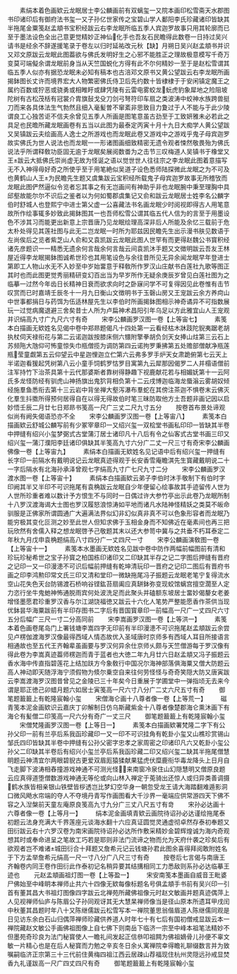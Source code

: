 <!-- { "loadSidebar": true } -->
　　素绢本着色画欵云龙眠居士李公麟画前有双螭玺一又院本画印松雪斋天水郡图书印诸印后有御府法书玺一又子孙亿世家传之宝碧山学人鄱阳李氏珍藏诸印皆缺其半拖尾金粟笺赵孟頫书宝积经跋云右李龙眠所临五季人宾迦罗故事只用其轮廓而已至于墨法设色全出己意更觉精妙正神仙化手也吾友石民瞻得此数卷一日持过吴兴请书是经余不辞遂援笔录于卷左以归时延祐改元秋【缺】月朔日吴兴赵孟頫书并识又邓文原跋云龙眠此图葢欲与佛氏发明好生之心邪不能胜正之理故极意模写千奇万变莫可端儗余谓龙眠前身当从天竺国蜕化方得有此不尔何精妙一至于是赵松雪谓其临五季人似亦有据恐龙眠未必知有稿本也古涪邓文原书又黄公望跋云右李龙眠所画揭鉢图长丈许而境界宏大人物繁密佛氏侍卫后先约数十皆棣棣于于安闲镇定魔王之属约百数或狞恶或骁勇或相睢盱或肆凭陵有云雷电雾蛟龙蚖虎豹象犀地之险阻坡陀树有古松茂栝有冠裳介胄旗鼔戈殳刀剑弓弩符印车扇之类波涛中蛟神水族跨兽挺刀而来各具体法生气勃然且细入毫髪曽不窜紊非思致目力夐过于人不能与于此少陵谓良工心独苦讵不信夫余曾见五季人所画是图笔意虽古劲至于工致妍雅未必若此之具足也民曕所藏龙眠画卷有五当以此图为最泰定丙寅十月十九日大痴学人黄公望跋又吴镇跋云夫绘画高人逸士之所游戏也而龙眠此卷又游戏中之游戏乎鬼子母宾迦罗故实佛氏为世人说法也而龙眠一一形诸图画细致精密无遗令观者悚然敬畏殆为佛氏说法乎所谓释敎功臣固无逾于龙眠矣展阅数畨为之击节三叹梅道人吴镇书于橡堂又王跋云大抵佛氏崇尚虚无故为怪诞之语以觉世世人往往宗之李龙眠此图着意描写无不入神得毋好奇之所使乎至于用笔絶似吴道子设色悉师陆探微此龙眠之为不可及也黄鹤山人王为民瞻先生题又虞集跋云宝积经所载鬼子母宾迦罗故事无所稽攷而龙眠此图俨然逼似令览者忘其事之有无岂画间有神助乎非也龙眠腕中秉至理胸中具邱壑故能尔尔不识后之鉴者以为何如蜀郡虞集记又俞和跋云龙眠居士姓李名公麟字伯时舒城人也登熙宁中进士第父虚一公喜藏法书名画龙眠少时阅视即得古人用笔意故所作绘事辄多妙致此揭鉢图其一也吾师松雪公谓其临五代人信为的言至于用墨设色不涉其习而能更出新意上宗晋唐乃见龙眠绘理高深非后人所能及余忆三载前于危太朴处得见其莲社图与此无二岂龙眠一时所为耶兹因民瞻先生出示漫书肤见数语于左尚俟后之览者紫芝山人俞和又袁凯跋云龙眠此图人世罕有而更得赵魏公书寳积经诸先彦题识一一精悉无遗余何言哉余何言哉云间袁凯沐手题又文徴明跋云吾友王林屋近得李龙眠揭鉢图诚希世珍也其用笔设色与余往昔所见无异余闻龙眠早年登进士第即工人物山水无不入妙至中岁始畱意于释敎所作罗汉山庄献书白莲社九歌等图正其时也而此图更觉秀丽精研变幻百出当为早岁所作无疑余庚辰岁曾见白莲社图为之临摹一过然今年齿日长精神日衰而欲求向时之卧寐问学不可复得因见此卷惟有击节叹赏而已时嘉靖壬辰冬十一月九日衡山文徴明书于玉磬山房又王宠跋云余方养疴山中世事都捐日与药饵为伍适林屋先生以李伯时所画揭鉢图相示神奇谲异不可指数展玩一过觉病魔退避三舍矣昔士人所为卢扁神术昌阳引年乌足以方此雅宜山人王宠观并识绢高九寸广九尺六寸有奇
　　宋李公麟画罗汉图一卷【上等宙七】
　　素笺本白描画无欵姓名见偈中卷中郑昻题偈凡十四处第一云看经枯木牀跂陀貎夷踞老胡执杖伺天禄衔花与第二云诺迦跋按膝床侧六镮附擎拳胡负剑天女捧山炷第三云石上苏频陁大虺仰可怖童惊失巾瓶僧揽为调防第四云诺拘罗秉拂第五处赡部僧献净瓶莲瓶莹童觑第五云仰望云中星迦悝迦立伫第六云弗多罗手炉天女肃跪俯第七云天上半诺迦看猨起凭树第八云小童手饲鹤罗怙罗目寓第九云犀那因偈罗二人并榻语僧前注军持竹下治茶具第十云代那婆斯者靠树得静趣下视鹿献花若与相媚妩第十一云阿氏多龙怪防经有驯虎山神扬旗出鬼狖背相负第十二云戌博迦临海龙蜃滃云雾胡奴倾经施羣鱼悉衔去第十三云岩中背坐禅大壑泻瀑布羣蛇在其傍注茶迦不惧卷末云佛灭化羣生抖擞所得预何居得自在以得无得故伯时笔三昧防取他方土吾题非画记因以启妙悟壬辰二月廿七日郑昻书笺高一尺广三丈二尺九寸五分
　　按卷首布景处谛观似尚有阙失偈语恐亦不全
　　宋李公麟画罗汉图一卷【上等宙八】
　　素笺本白描画欵云舒城公麟写前有少冢宰章印一又绍兴玺一双桧堂书画私印印一皆缺其半卷中押缝有绍兴小玺梦弼式古堂蒲汀居士诸印凡十八后有令之仙客式古堂书画三印又绍兴玺一蒲汀濮阳李廷诸印俱缺其半笺高九寸六分广二丈一尺三寸有奇宋李公麟画佛像一卷【上等宙九】
　　素绢本白描画无欵姓名见记语中后有绍兴玺一押缝有长字印一前隔水有戴明说记云龙眠真迹得观于长安香雪庵瞻淇先生寳藏戴眀说二十一字后隔水有北海孙承泽曾观七字绢高九寸广七尺九寸二分
　　宋李公麟画罗汉渡水图一卷【上等宙十】
　　素绢本白描画欵云弟子李伯时沐手敬制下有伯时字印阙其半又半印不可识拖尾有袁桷跋云龙眠自少年便留心绘事故其手迹留传人世为人世所珍重者难以数计予方恨生不与同时一日偶过许大参竹亭出示此卷乃龙眠所制十八罗汉渡海谒大士图也罗汉履怒浪惊涛如平地而诸凡水陆神怪精妖之类莫不皈命驯服是正佛家所谓圆通广大遍满法界似幻非幻似真非真不可以色象形容者而龙眠乃能穷极其变化叵测之妙至此世人但知求佛于玉相金身而不知佛近在毫素间也再三把玩欣然有舍儒入释之想龙眠啓予己敬题其末以还大参笥中冀与之共垂不朽耳泰定二年秋九月戊申袁桷题绢高八寸四分广一丈四尺一寸
　　宋李公麟画演敎图一卷【上等宙十一】
　　素笺本水墨画无欵姓名见跋中卷中防作两幅前幅图前有清和珍玩珍秘希世之宝子孙寳之柏国栋印诸印又二印缺其半存之记二字图后押缝有晋府之记印一又一印漫漶不可识后幅前押缝有乾坤清玩印一晋府之记印二图后有晋府书画之印李鸿勲印常文氏三印又清和堂印一微缺拖尾冯子振题云龙眠老笔宁复得流水空山花失色天台防锡渡石桥响谷铿鈜苔扇阖应真缾鉢弥变现蛟馆螭宫擅空濶至人定力恣行坐牛鬼虵神怖通脱雨宾何处波洗足而此聚头并磕额东坡居士畱妙偈嫠女老姜增怪墨愿君珍重罗汉香与尔江湖饶福徳又跋云十六化人笔势严整能愿香作茶供当现优鉢昙华海粟跋前有半印存图书二字后有晋国寳章印一前幅高一尺广一丈四尺六寸五分后幅广三尺一寸二分高同前
　　宋李嵩画罗汉图一卷【上等洪一】
　　素笺本着色画卷尾岛门上署钱塘李嵩四字无印前有半印漫漶不可识拖尾赵孟頫跋云余尝见卢楞伽渡海罗汉像最得西域人情态故优入圣域唐时京师多有西域人耳目所接语言相通故也至五代王齐翰辈虽画要与罗汉何异余仕京师乆颇与天竺僧游每于罗汉像有得此卷为李嵩真迹葢师楞迦而青于蓝者也大徳二年九月廿六日赵孟頫又冯子振题云香水海中传直指碧莲花上结加趺方今象敎行中国况尔海神部落俱海粟又僧大防题云高人神动即天随浮海宁须假物为倐尔乗空自来往何劳怪怪与奇奇笑隠大防又唐寅跋云李嵩渡海罗汉图昔曾见之金陵已三十年矣今日重展于学圃堂中一弹指顷无去来今谓是耶正徳己卯蜡月题六如居士寅笺高一尺六寸八分广二丈六尺五寸有奇
　　御笔题籖籖上有乾隆宸翰小玺
　　宋僧海仑画十八尊者像一卷【上等荒一】
　　磁青笺本泥金画欵识云嘉庆丁卯解制日仿乌斯藏紫金十八尊者像楚郡海仑熏沐画下有海仑有髪僧二印笺高一尺六分有奇广一丈三尺
　　御笔题籖籖上有乾隆宸翰小玺
　　宋僧梵隆画罗汉图一卷【上等日一】
　　素笺本白描画欵署梵隆二字下有公孙父印一前有兰亭后系我函珍藏印一又一印不可识挂角有乾卦小玺又山樵珍赏锡山邹氏四印皆缺其半卷中押缝有公孙父密字忠孝之家周密之印诸印凡六又乾卦小玺公孙父二印缺其半卷后有绍兴小玺兰亭后系我函珍藏二印又绍兴玺二缺其半拖尾僧慧眀题云神清宜尔两眼碧貎古更爱双眉厖猿猱献果猛虎伏糜鹿衔华毒龙降头上日月自飞走脚下波涛相舂撞游戏神通不可测光怪来南窗冷泉住山幻隠慧明又僧原良题云应真得道堕僧数游戏神通无等伦或向山林入禅定于莵骑出还惊人或归异类善调摄鹤水族皆相亲银山铁壁皆桚透岂比梦幻空华身一朝忽受龙王请大海踏翻难遁影洞口微风飏水帘端的夺人不夺境丹青写作画图看大千沙界一毫端应供常游四天下佛不容之入湼槃前天童左庵原良笺高九寸九分广三丈八尺五寸有竒
　　宋孙必达画十六尊者像一卷【上等月一】
　　绢本泥金画填青欵云画院待诏孙必达谨绘拖尾泰初题云法身充满大千界莲座元谈海水翻十六应真证圆觉灵通虚彻卓然存泰初奉题又田衍跋云右十六罗汉卷为南宋画院待诏孙必达所作敷采精妙金碧辉煌诚为海内奇观想其时或奉命进呈之笔故工巧若是耶则非法门流谛之物而允为天府什袭之珍矣后有欲观者岂不难诸城田衍合十拜题又詹希元记云钱塘孙君此图余喜得拜阅敢附姓名于下方孟举詹希元绢高一尺一寸八分广八尺三寸有奇
　　按卷后七言偈与南唐王齐翰卷内同王卷作田衍此作泰初记名稍异要其结搆相同工力悉敌则系孙必达临摹王迹也
　　元赵孟頫画祖灯图一卷【上等盈一】
　　宋安南笺本墨画自威音王毗婆尸佛始至中峰眀本禅师止共六十四像无欵每像标题名号俱孟頫手书前有吴兴印一引首有董其昌大书祖灯图像四字跋云北禅苑所藏佛祖像元时赵文敏画并题真迹偶萍上人见视禅师仙庐与陈眉公子孙同观讶其无大慧杲禅师像当是径山原本所遗耳甲戌闰中秋董其昌题时年八十又陈继儒跋云松雪写本一禅院董思翁偕眉道人陈继儒同观是日见访东余白石山归偶萍禅师珍藏供养道人时年七十有七后有国初僧戒显跋云本一禅院藏赵文敏公手画佛祖图像上自七佛下则南岳下临济一宗至中峰本祖笔法精妙不但墨苑奇珍良为法门秘寳使人一瞻礼间发起正信叅叩祖闗为佛祖嫡骨儿孙便不辜文敏一片精心也是在后人秘寳而力勉之辛亥冬日余乆寓禅院幸得瞻礼聊缀数言并为致嘱嗣临济正宗第三十三代前住黄梅四祖江西云居疎山荐福现住杭州灵隠远孙戒显焚香九礼谨跋高一尺广四丈四尺有奇
　　御笔题籖籖上有乾隆宸翰小玺
